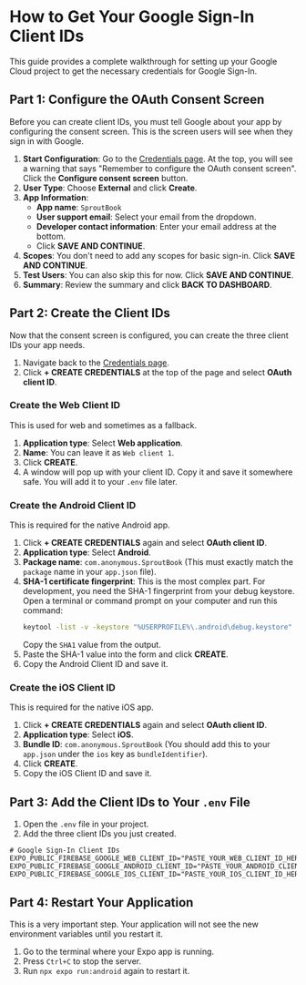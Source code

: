 # How to Get Your Google Sign-In Client IDs

This guide provides a complete walkthrough for setting up your Google Cloud project to get the necessary credentials for Google Sign-In.

## Part 1: Configure the OAuth Consent Screen

Before you can create client IDs, you must tell Google about your app by configuring the consent screen. This is the screen users will see when they sign in with Google.

1.  **Start Configuration**: Go to the [Credentials page](https://console.cloud.google.com/apis/credentials). At the top, you will see a warning that says "Remember to configure the OAuth consent screen". Click the **Configure consent screen** button.
2.  **User Type**: Choose **External** and click **Create**.
3.  **App Information**:
    *   **App name**: `SproutBook`
    *   **User support email**: Select your email from the dropdown.
    *   **Developer contact information**: Enter your email address at the bottom.
    *   Click **SAVE AND CONTINUE**.
4.  **Scopes**: You don't need to add any scopes for basic sign-in. Click **SAVE AND CONTINUE**.
5.  **Test Users**: You can also skip this for now. Click **SAVE AND CONTINUE**.
6.  **Summary**: Review the summary and click **BACK TO DASHBOARD**.

## Part 2: Create the Client IDs

Now that the consent screen is configured, you can create the three client IDs your app needs.

1.  Navigate back to the [Credentials page](https://console.cloud.google.com/apis/credentials).
2.  Click **+ CREATE CREDENTIALS** at the top of the page and select **OAuth client ID**.

### Create the Web Client ID

This is used for web and sometimes as a fallback.

1.  **Application type**: Select **Web application**.
2.  **Name**: You can leave it as `Web client 1`.
3.  Click **CREATE**.
4.  A window will pop up with your client ID. Copy it and save it somewhere safe. You will add it to your `.env` file later.

### Create the Android Client ID

This is required for the native Android app.

1.  Click **+ CREATE CREDENTIALS** again and select **OAuth client ID**.
2.  **Application type**: Select **Android**.
3.  **Package name**: `com.anonymous.SproutBook` (This must exactly match the `package` name in your `app.json` file).
4.  **SHA-1 certificate fingerprint**: This is the most complex part. For development, you need the SHA-1 fingerprint from your debug keystore. Open a terminal or command prompt on your computer and run this command:
    ```bash
    keytool -list -v -keystore "%USERPROFILE%\.android\debug.keystore" -alias androiddebugkey -storepass android -keypass android
    ```
    Copy the `SHA1` value from the output.
5.  Paste the SHA-1 value into the form and click **CREATE**.
6.  Copy the Android Client ID and save it.



### Create the iOS Client ID

This is required for the native iOS app.

1.  Click **+ CREATE CREDENTIALS** again and select **OAuth client ID**.
2.  **Application type**: Select **iOS**.
3.  **Bundle ID**: `com.anonymous.SproutBook` (You should add this to your `app.json` under the `ios` key as `bundleIdentifier`).
4.  Click **CREATE**.
5.  Copy the iOS Client ID and save it.

## Part 3: Add the Client IDs to Your `.env` File

1.  Open the `.env` file in your project.
2.  Add the three client IDs you just created.

```env
# Google Sign-In Client IDs
EXPO_PUBLIC_FIREBASE_GOOGLE_WEB_CLIENT_ID="PASTE_YOUR_WEB_CLIENT_ID_HERE"
EXPO_PUBLIC_FIREBASE_GOOGLE_ANDROID_CLIENT_ID="PASTE_YOUR_ANDROID_CLIENT_ID_HERE"
EXPO_PUBLIC_FIREBASE_GOOGLE_IOS_CLIENT_ID="PASTE_YOUR_IOS_CLIENT_ID_HERE"
```

## Part 4: Restart Your Application

This is a very important step. Your application will not see the new environment variables until you restart it.

1.  Go to the terminal where your Expo app is running.
2.  Press `Ctrl+C` to stop the server.
3.  Run `npx expo run:android` again to restart it.
